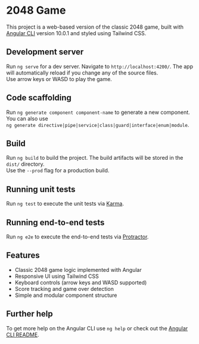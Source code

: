 # 2048 Game

This project is a web-based version of the classic 2048 game, built with [Angular CLI](https://github.com/angular/angular-cli) version 10.0.1 and styled using Tailwind CSS.

## Development server

Run `ng serve` for a dev server. Navigate to `http://localhost:4200/`. The app will automatically reload if you change any of the source files.  
Use arrow keys or WASD to play the game.

## Code scaffolding

Run `ng generate component component-name` to generate a new component. You can also use  
`ng generate directive|pipe|service|class|guard|interface|enum|module`.

## Build

Run `ng build` to build the project. The build artifacts will be stored in the `dist/` directory.  
Use the `--prod` flag for a production build.

## Running unit tests

Run `ng test` to execute the unit tests via [Karma](https://karma-runner.github.io).

## Running end-to-end tests

Run `ng e2e` to execute the end-to-end tests via [Protractor](http://www.protractortest.org/).

## Features

- Classic 2048 game logic implemented with Angular
- Responsive UI using Tailwind CSS
- Keyboard controls (arrow keys and WASD supported)
- Score tracking and game over detection
- Simple and modular component structure

## Further help

To get more help on the Angular CLI use `ng help` or check out the [Angular CLI README](https://github.com/angular/angular-cli/blob/master/README.md).
